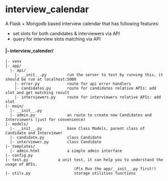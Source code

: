 # interview_calendar

 A Flask + Mongodb based interview calendar that has following features:
* set slots for both candidates & interviewers via API
* query for interview slots matching via API



#### |- interview_calender/
    |- venv           
	|- app/
	  |- api/      
        |- __init__.py         run the server to test by running this, it should be run at localhost:5000
        |- error.py            route for api error handlers
        |- candidates.py       route for candidates relative APIs: add slot and get matching result
        |- interviewers.py     route for interviewers relative APIs: add slot
    |- main/
      |- __init__.py
      |- admin.py              an route to create new Candidates and Interviewers (just for convenience)
    |- models/
      |- __init__.py           base Class Models, parent class of Candidate and Interviewer
      |- candidate.py          class Candidate
      |- interviewer.py        class Candidate
    |- templates/
      |- admin.html            a simple admin interface
    |- config.py                  
    |- test.py 	           a unit test, it can help you to understand the usage of APIs. 
                                  (Pls Run the app/__init__.py first!)                              
    |- utils.py                   storage utilities functions


